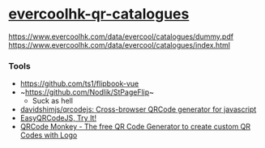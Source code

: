 [evercoolhk-qr-catalogues](https://dirkarnez.github.io/evercoolhk-qr-catalogues/)
=================================================================================
https://www.evercoolhk.com/data/evercool/catalogues/dummy.pdf
https://www.evercoolhk.com/data/evercool/catalogues/index.html
### Tools
- https://github.com/ts1/flipbook-vue
- ~https://github.com/Nodlik/StPageFlip~
  - Suck as hell
- [davidshimjs/qrcodejs: Cross-browser QRCode generator for javascript](https://github.com/davidshimjs/qrcodejs)
- [EasyQRCodeJS, Try It!](https://www.easyproject.cn/easyqrcodejs/tryit.html)
- [QRCode Monkey - The free QR Code Generator to create custom QR Codes with Logo](https://www.qrcode-monkey.com/)
